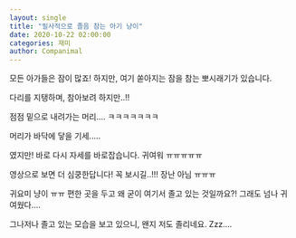 ```yaml
---
layout: single
title: "필사적으로 졸음 참는 아기 냥이"
date: 2020-10-22 02:00:00
categories: 재미
author: Companimal
---
```


모든 아가들은 잠이 많죠! 하지만, 여기 쏟아지는 잠을 참는 뽀시래기가 있습니다.

다리를 지탱하며, 참아보려 하지만..!!

점점 밑으로 내려가는 머리.... ㅋㅋㅋㅋㅋㅋㅋ

머리가 바닥에 닿을 기세.....

였지만! 바로 다시 자세를 바로잡습니다. 귀여워 ㅠㅠㅠㅠㅠ

영상으로 보면 더 심쿵한답니다! 꼭 보시길..!!! 장난 아님 ㅠㅠㅠ

귀요미 냥이 ㅠㅠ 편한 곳을 두고 왜 굳이 여기서 졸고 있는 것일까요?! 그래도 넘나 귀여웠다....

그나저나 졸고 있는 모습을 보고 있으니, 왠지 저도 졸리네요. Zzz....
